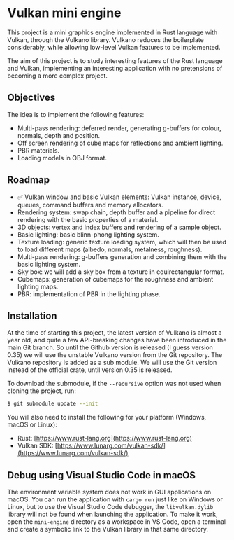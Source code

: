 # Vulkan mini engine

This project is a mini graphics engine implemented in Rust language with Vulkan, through the Vulkano library. Vulkano reduces the boilerplate considerably, while allowing low-level Vulkan features to be implemented.

The aim of this project is to study interesting features of the Rust language and Vulkan, implementing an interesting application with no pretensions of becoming a more complex project.

## Objectives 

The idea is to implement the following features:

- Multi-pass rendering: deferred render, generating g-buffers for colour, normals, depth and position.
- Off screen rendering of cube maps for reflections and ambient lighting.
- PBR materials.
- Loading models in OBJ format.

## Roadmap

- ✅ Vulkan window and basic Vulkan elements: Vulkan instance, device, queues, command buffers and memory allocators.
- Rendering system: swap chain, depth buffer and a pipeline for direct rendering with the basic properties of a material.
- 3D objects: vertex and index buffers and rendering of a sample object.
- Basic lighting: basic blinn-phong lighting system.
- Texture loading: generic texture loading system, which will then be used to load different maps (albedo, normals, metalness, roughness).
- Multi-pass rendering: g-buffers generation and combining them with the basic lighting system.
- Sky box: we will add a sky box from a texture in equirectangular format.
- Cubemaps: generation of cubemaps for the roughness and ambient lighting maps.
- PBR: implementation of PBR in the lighting phase.

## Installation

At the time of starting this project, the latest version of Vulkano is almost a year old, and quite a few API-breaking changes have been introduced in the main Git branch. So until the Github version is released (I guess version 0.35) we will use the unstable Vulkano version from the Git repository. The Vulkano repository is added as a sub module. We will use the Git version instead of the official crate, until version 0.35 is released.

To download the submodule, if the `--recursive` option was not used when cloning the project, run:

```sh
$ git submodule update --init
```

You will also need to install the following for your platform (Windows, macOS or Linux):

- Rust: [https://www.rust-lang.org](https://www.rust-lang.org)
- Vulkan SDK: [https://www.lunarg.com/vulkan-sdk/](https://www.lunarg.com/vulkan-sdk/)

## Debug using Visual Studio Code in macOS

The environment variable system does not work in GUI applications on macOS. You can run the application with `cargo run` just like on Windows or Linux, but to use the Visual Studio Code debugger, the `libvulkan.dylib` library will not be found when launching the application. To make it work, open the `mini-engine` directory as a workspace in VS Code, open a terminal and create a symbolic link to the Vulkan library in that same directory.

